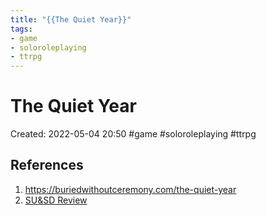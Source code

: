 ```yaml
---
title: "{{The Quiet Year}}"
tags:
- game
- soloroleplaying
- ttrpg
---
```

# The Quiet Year

Created: 2022-05-04 20:50
#game #soloroleplaying #ttrpg 


## References
1. https://buriedwithoutceremony.com/the-quiet-year
2. [SU&SD Review](https://www.youtube.com/watch?v=YqhE2CmaC_o)

